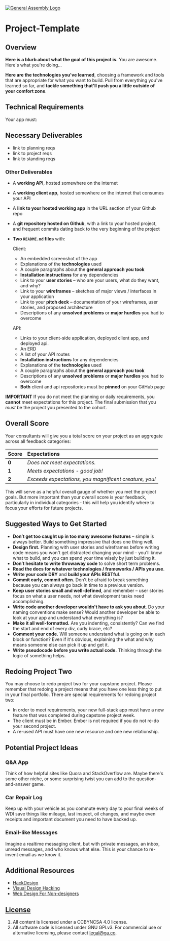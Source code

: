 [![General Assembly Logo](https://camo.githubusercontent.com/1a91b05b8f4d44b5bbfb83abac2b0996d8e26c92/687474703a2f2f692e696d6775722e636f6d2f6b6538555354712e706e67)](https://generalassemb.ly/education/web-development-immersive)

# Project-Template

## Overview

**Here is a blurb about what the goal of this project is.** You are awesome. Here's what you're doing...

**Here are the technologies you've learned**, choosing a framework and
tools that are appropriate for what you want to build. Pull from everything
you've learned so far, and **tackle something that'll push you a little
outside of your comfort zone**.

## Technical Requirements

Your app must:

## Necessary Deliverables
-   link to planning reqs
-   link to project reqs
-   link to standing reqs

### Other Deliverables
-   A **working API**, hosted somewhere on the internet
-   A **working client app**, hosted somewhere on the internet that consumes
your API
-   A **link to your hosted working app** in the URL section of your Github repo
-   A **git repository hosted on Github**, with a link to your hosted project,
    and frequent commits dating back to the very beginning of the project
-   **Two ``README.md`` files** with:

    Client:
    -   An embedded screenshot of the app
    -   Explanations of the **technologies** used
    -   A couple paragraphs about the **general approach you took**
    -   **Installation instructions** for any dependencies
    -   Link to your **user stories** – who are your users, what do they want,
        and why?
    -   Link to your **wireframes** – sketches of major views / interfaces in
        your application
    -   Link to your **pitch deck** – documentation of your wireframes, user
        stories, and proposed architecture
    -   Descriptions of any **unsolved problems** or **major hurdles** you had
        to overcome

    API:
    - Links to your client-side application, deployed client app, and deployed
      api.
    - An ERD
    - A list of your API routes
    - **Installation instructions** for any dependencies
    - Explanations of the **technologies** used
    - A couple paragraphs about the **general approach you took**
    - Descriptions of any **unsolved problems** or **major hurdles** you had
        to overcome
    - **Both** client and api repositories must be **pinned** on your GitHub page

**IMPORTANT** If you do not meet the planning or daily requirements, you
**cannot** meet expectations for this project.
The final submission that you _must_ be the project you presented to the
cohort.

## Overall Score

Your consultants will give you a total score on your project as an aggregate
across all feedback categories:

| Score | Expectations                                           |
|:------|:-------------------------------------------------------|
| **0** | _Does not meet expectations._                          |
| **1** | _Meets expectations - good job!_                       |
| **2** | _Exceeds expectations, you magnificent creature, you!_ |

This will serve as a helpful overall gauge of whether you met the project goals.
But more important than your overall score is your feedback, particularly in
individual categories - this will help you identify where to focus your efforts
for future projects.

## Suggested Ways to Get Started

-   **Don’t get too caught up in too many awesome features** – simple is always
    better. Build something impressive that does one thing well.
-   **Design first.** Planning with user stories and wireframes before writing
    code means you won't get distracted changing your mind – you'll know what to
    build, and you can spend your time wisely by just building it.
-   **Don’t hesitate to write throwaway code** to solve short term problems.
-   **Read the docs for whatever technologies / frameworks / APIs you use**.
-   **Write your code DRY** and **build your APIs RESTful**.
-   **Commit early, commit often.** Don’t be afraid to break something because
    you can always go back in time to a previous version.
-   **Keep user stories small and well-defined**, and remember – user stories
    focus on what a user needs, not what development tasks need accomplishing.
-   **Write code another developer wouldn't have to ask you about**. Do your
    naming conventions make sense? Would another developer be able to look at
    your app and understand what everything is?
-   **Make it all well-formatted.** Are you indenting, consistently? Can we find
    the start and end of every div, curly brace, etc?
-   **Comment your code.** Will someone understand what is going on in each
    block or function? Even if it's obvious, explaining the what and why means
    someone else can pick it up and get it.
-   **Write pseudocode before you write actual code.** Thinking through the
    logic of something helps.

## Redoing Project Two

You may choose to redo project two for your capstone project. Please remember
that redoing a project means that you have one less thing to put in your final
portfolio. There are special requirements for redoing project two:

- In order to meet requirements, your new full-stack app must have a new feature
  that was completed during capstone project week.
- The client must be in Ember. Ember is not required if you do not re-do your second project.
- A re-used API must have one new resource and one new relationship.

## Potential Project Ideas

### Q&A App

Think of how helpful sites like Quora and StackOverflow are. Maybe there's some
other niche, or some surprising twist you can add to the question-and-answer
game.

### Car Repair Log

Keep up with your vehicle as you commute every day to your final weeks of WDI
save things like mileage, last inspect, oil changes, and maybe even receipts and
important document you need to have backed up.

### Email-like Messages

Imagine a realtime messaging client, but with private messages, an inbox, unread
messages, and who knows what else. This is your chance to re-invent email as we
know it.

## Additional Resources

-   [HackDesign](https://hackdesign.org/lessons)
-   [Visual Design Hacking](https://generalassemb.ly/online/videos/visual-design-hacking)
-   [Web Design For Non-designers](https://generalassemb.ly/online/videos/web-design-for-non-designers)

## [License](LICENSE)

1.  All content is licensed under a CC­BY­NC­SA 4.0 license.
1.  All software code is licensed under GNU GPLv3. For commercial use or
    alternative licensing, please contact legal@ga.co.
